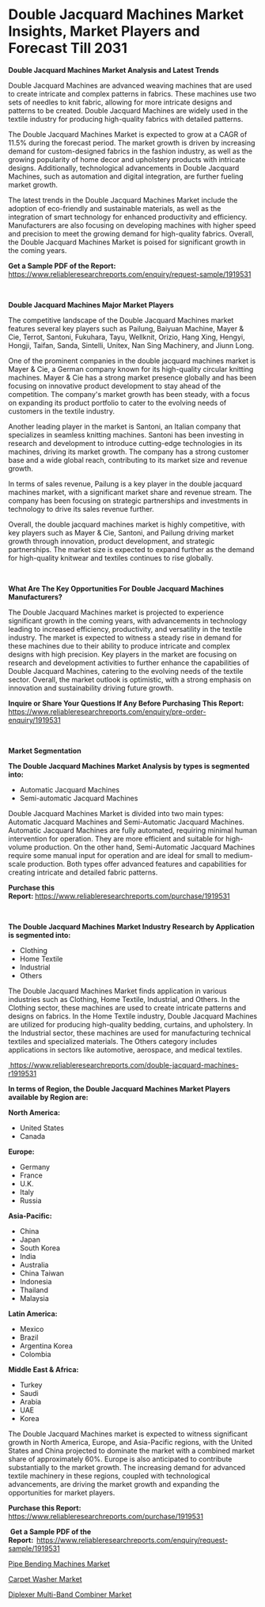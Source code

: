 <p><h1>Double Jacquard Machines Market Insights, Market Players and Forecast Till 2031</h1></p><p><strong>Double Jacquard Machines Market Analysis and Latest Trends</strong></p>
<p><p>Double Jacquard Machines are advanced weaving machines that are used to create intricate and complex patterns in fabrics. These machines use two sets of needles to knit fabric, allowing for more intricate designs and patterns to be created. Double Jacquard Machines are widely used in the textile industry for producing high-quality fabrics with detailed patterns.</p><p>The Double Jacquard Machines Market is expected to grow at a CAGR of 11.5% during the forecast period. The market growth is driven by increasing demand for custom-designed fabrics in the fashion industry, as well as the growing popularity of home decor and upholstery products with intricate designs. Additionally, technological advancements in Double Jacquard Machines, such as automation and digital integration, are further fueling market growth.</p><p>The latest trends in the Double Jacquard Machines Market include the adoption of eco-friendly and sustainable materials, as well as the integration of smart technology for enhanced productivity and efficiency. Manufacturers are also focusing on developing machines with higher speed and precision to meet the growing demand for high-quality fabrics. Overall, the Double Jacquard Machines Market is poised for significant growth in the coming years.</p></p>
<p><strong>Get a Sample PDF of the Report:&nbsp;</strong> <a href="https://www.reliableresearchreports.com/enquiry/request-sample/1919531">https://www.reliableresearchreports.com/enquiry/request-sample/1919531</a></p>
<p>&nbsp;</p>
<p><strong>Double Jacquard Machines Major Market Players</strong></p>
<p><p>The competitive landscape of the Double Jacquard Machines market features several key players such as Pailung, Baiyuan Machine, Mayer & Cie, Terrot, Santoni, Fukuhara, Tayu, Wellknit, Orizio, Hang Xing, Hengyi, Hongji, Taifan, Sanda, Sintelli, Unitex, Nan Sing Machinery, and Jiunn Long.</p><p>One of the prominent companies in the double jacquard machines market is Mayer & Cie, a German company known for its high-quality circular knitting machines. Mayer & Cie has a strong market presence globally and has been focusing on innovative product development to stay ahead of the competition. The company's market growth has been steady, with a focus on expanding its product portfolio to cater to the evolving needs of customers in the textile industry.</p><p>Another leading player in the market is Santoni, an Italian company that specializes in seamless knitting machines. Santoni has been investing in research and development to introduce cutting-edge technologies in its machines, driving its market growth. The company has a strong customer base and a wide global reach, contributing to its market size and revenue growth.</p><p>In terms of sales revenue, Pailung is a key player in the double jacquard machines market, with a significant market share and revenue stream. The company has been focusing on strategic partnerships and investments in technology to drive its sales revenue further.</p><p>Overall, the double jacquard machines market is highly competitive, with key players such as Mayer & Cie, Santoni, and Pailung driving market growth through innovation, product development, and strategic partnerships. The market size is expected to expand further as the demand for high-quality knitwear and textiles continues to rise globally.</p></p>
<p>&nbsp;</p>
<p><strong>What Are The Key Opportunities For Double Jacquard Machines Manufacturers?</strong></p>
<p><p>The Double Jacquard Machines market is projected to experience significant growth in the coming years, with advancements in technology leading to increased efficiency, productivity, and versatility in the textile industry. The market is expected to witness a steady rise in demand for these machines due to their ability to produce intricate and complex designs with high precision. Key players in the market are focusing on research and development activities to further enhance the capabilities of Double Jacquard Machines, catering to the evolving needs of the textile sector. Overall, the market outlook is optimistic, with a strong emphasis on innovation and sustainability driving future growth.</p></p>
<p><strong>Inquire or Share Your Questions If Any Before Purchasing This Report:</strong> <a href="https://www.reliableresearchreports.com/enquiry/pre-order-enquiry/1919531">https://www.reliableresearchreports.com/enquiry/pre-order-enquiry/1919531</a></p>
<p>&nbsp;</p>
<p><strong>Market Segmentation</strong></p>
<p><strong>The Double Jacquard Machines Market Analysis by types is segmented into:</strong></p>
<p><ul><li>Automatic Jacquard Machines</li><li>Semi-automatic Jacquard Machines</li></ul></p>
<p><p>Double Jacquard Machines Market is divided into two main types: Automatic Jacquard Machines and Semi-Automatic Jacquard Machines. Automatic Jacquard Machines are fully automated, requiring minimal human intervention for operation. They are more efficient and suitable for high-volume production. On the other hand, Semi-Automatic Jacquard Machines require some manual input for operation and are ideal for small to medium-scale production. Both types offer advanced features and capabilities for creating intricate and detailed fabric patterns.</p></p>
<p><strong>Purchase this Report:&nbsp;</strong><a href="https://www.reliableresearchreports.com/purchase/1919531">https://www.reliableresearchreports.com/purchase/1919531</a></p>
<p>&nbsp;</p>
<p><strong>The Double Jacquard Machines Market Industry Research by Application is segmented into:</strong></p>
<p><ul><li>Clothing</li><li>Home Textile</li><li>Industrial</li><li>Others</li></ul></p>
<p><p>The Double Jacquard Machines Market finds application in various industries such as Clothing, Home Textile, Industrial, and Others. In the Clothing sector, these machines are used to create intricate patterns and designs on fabrics. In the Home Textile industry, Double Jacquard Machines are utilized for producing high-quality bedding, curtains, and upholstery. In the Industrial sector, these machines are used for manufacturing technical textiles and specialized materials. The Others category includes applications in sectors like automotive, aerospace, and medical textiles.</p></p>
<p><a href="https://www.reliableresearchreports.com/double-jacquard-machines-r1919531">&nbsp;https://www.reliableresearchreports.com/double-jacquard-machines-r1919531</a></p>
<p><strong>In terms of Region, the Double Jacquard Machines Market Players available by Region are:</strong></p>
<p>
    <p> <strong> North America: </strong>
        <ul>
            <li>United States</li>
            <li>Canada</li>
        </ul>
        </p> 
    <p> <strong> Europe: </strong>
        <ul>
            <li>Germany</li>
            <li>France</li>
            <li>U.K.</li>
            <li>Italy</li>
            <li>Russia</li>
        </ul>
        </p> 
    <p> <strong> Asia-Pacific: </strong>
        <ul>
            <li>China</li>
            <li>Japan</li>
            <li>South Korea</li>
            <li>India</li>
            <li>Australia</li>
            <li>China Taiwan</li>
            <li>Indonesia</li>
            <li>Thailand</li>
            <li>Malaysia</li>
        </ul>
        </p> 
    <p> <strong> Latin America: </strong>
        <ul>
            <li>Mexico</li>
            <li>Brazil</li>
            <li>Argentina Korea</li>
            <li>Colombia</li>
        </ul>
        </p> 
    <p> <strong> Middle East & Africa: </strong>
        <ul>
            <li>Turkey</li>
            <li>Saudi</li>
            <li>Arabia</li>
            <li>UAE</li>
            <li>Korea</li>
        </ul>
    </p>
    </p>
<p><p>The Double Jacquard Machines market is expected to witness significant growth in North America, Europe, and Asia-Pacific regions, with the United States and China projected to dominate the market with a combined market share of approximately 60%. Europe is also anticipated to contribute substantially to the market growth. The increasing demand for advanced textile machinery in these regions, coupled with technological advancements, are driving the market growth and expanding the opportunities for market players.</p></p>
<p><strong>Purchase this Report: </strong><a href="https://www.reliableresearchreports.com/purchase/1919531">https://www.reliableresearchreports.com/purchase/1919531</a></p>
<p>&nbsp;<strong>Get a Sample PDF of the Report:&nbsp;&nbsp;</strong><a href="https://www.reliableresearchreports.com/enquiry/request-sample/1919531">https://www.reliableresearchreports.com/enquiry/request-sample/1919531</a></p>
<p><strong></strong></p>
<p><p><a href="https://www.linkedin.com/pulse/pipe-bending-machines-market-size-outlook-forecast-2024-cisyf?trackingId=CR5d318a1XpWeYFg7F1oEQ%3D%3D">Pipe Bending Machines Market</a></p><p><a href="https://www.linkedin.com/pulse/carpet-washer-market-trends-forecast-competitive-analysis-q0sgf?trackingId=QxuvX%2Fd7Dtb5XG%2F4D%2BfS%2BQ%3D%3D">Carpet Washer Market</a></p><p><a href="https://github.com/mabutironaldo/Market-Research-Report-List-4/blob/main/diplexer-multi-band-combiner-market.md">Diplexer Multi-Band Combiner Market</a></p></p>